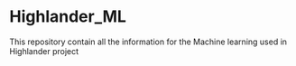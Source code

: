 # Highlander_ML

This repository contain all the information for the Machine learning used in Highlander project
